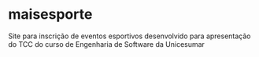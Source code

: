 # maisesporte
Site para inscrição de eventos esportivos desenvolvido para apresentação do TCC do curso de Engenharia de Software da Unicesumar
